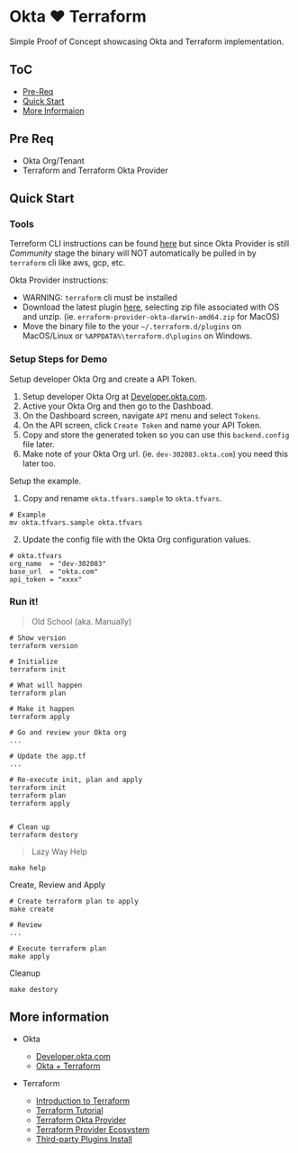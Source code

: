 # Okta :heart: Terraform
Simple Proof of Concept showcasing Okta and Terraform implementation.


## ToC
* [Pre-Req](#pre-req)
* [Quick Start](#quick-start)
* [More Informaion](#more-information)

## Pre Req

* Okta Org/Tenant
* Terraform and Terraform Okta Provider

## Quick Start

### Tools

Terreform CLI instructions can be found [here](https://learn.hashicorp.com/terraform/getting-started/install.html) but since Okta Provider is still *Community* stage the binary will NOT automatically be pulled in by `terraform` cli like aws, gcp, etc. 

Okta Provider instructions:

* WARNING: `terraform` cli  must be installed
* Download the latest plugin [here](https://github.com/articulate/terraform-provider-okta/releases), selecting zip file associated with OS and unzip. (ie. `erraform-provider-okta-darwin-amd64.zip` for MacOS)
* Move the binary file to the your `~/.terraform.d/plugins` on MacOS/Linux or `%APPDATA%\terraform.d\plugins` on Windows.

### Setup Steps for Demo
Setup developer Okta Org and create a API Token.

1. Setup developer Okta Org at [Developer.okta.com](https://developer.okta.com/).
2. Active your Okta Org and then go to the Dashboad.
3. On the Dashboard screen, navigate `API` menu and select `Tokens`.
4. On the API screen, click `Create Token` and name your API Token.
5. Copy and store the generated token so you can use this `backend.config` file later.
6. Make note of your Okta Org url. (ie. `dev-302083.okta.com`) you need this later too.

Setup the example.

1. Copy and rename `okta.tfvars.sample` to `okta.tfvars`. 

```
# Example
mv okta.tfvars.sample okta.tfvars
```

2. Update the config file with the Okta Org configuration values.

```
# okta.tfvars
org_name  = "dev-302083"
base_url  = "okta.com"
api_token = "xxxx"
```


### Run it!

> Old School (aka. Manually)

```
# Show version
terraform version

# Initialize
terraform init

# What will happen
terraform plan

# Make it happen
terraform apply

# Go and review your Okta org
...

# Update the app.tf 
...

# Re-execute init, plan and apply
terraform init
terraform plan
terraform apply


# Clean up
terraform destory
```

> Lazy Way
Help
```
make help
```

Create, Review and Apply

```
# Create terraform plan to apply
make create 

# Review
...

# Execute terraform plan
make apply
```

Cleanup 
```
make destory
```

## More information

* Okta
  * [Developer.okta.com](https://developer.okta.com)
  * [Okta + Terraform](https://www.okta.com/blog/2019/08/better-together-using-the-okta-integration-with-hashicorp-terraform)
 
* Terraform
  * [Introduction to Terraform](https://www.terraform.io/intro/index.html)
  * [Terraform Tutorial](https://learn.hashicorp.com/terraform)
  * [Terraform Okta Provider](https://www.terraform.io/docs/providers/okta/index.html)
  * [Terraform Provider Ecosystem](https://www.terraform.io/docs/providers/index.html)
  * [Third-party Plugins Install](https://www.terraform.io/docs/configuration/providers.html#third-party-plugins)
